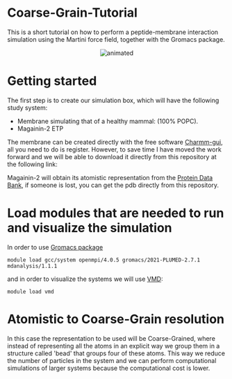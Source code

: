 # Coarse-Grain-Tutorial
This is a short tutorial on how to perform a peptide-membrane interaction simulation using the Martini force field, together with the Gromacs package.

<p align="center">
  <img src="https://user-images.githubusercontent.com/117435891/199940424-2ad7347e-bbcb-4425-bfc6-bb7a3fca7413.gif" alt="animated"  />
</p>

# Getting started
The first step is to create our simulation box, which will have the following study system:

- Membrane simulating that of a healthy mammal: (100% POPC).
- Magainin-2 ETP

The membrane can be created directly with the free software [Charmm-gui](https://www.charmm-gui.org/), all you need to do is register. However, to save time I have moved the work forward and we will be able to download it directly from this repository at the following link:

Magainin-2 will obtain its atomistic representation from the [Protein Data Bank](https://www.rcsb.org/structure/2MAG), if someone is lost, you can get the pdb directly from this repository.
# Load modules that are needed to run and visualize the simulation
In order to use [Gromacs package](https://www.gromacs.org/) 

```
module load gcc/system openmpi/4.0.5 gromacs/2021-PLUMED-2.7.1 mdanalysis/1.1.1
```
and in order to visualize the systems we will use [VMD](https://www.ks.uiuc.edu/Research/vmd/):

```
module load vmd
```
# Atomistic to Coarse-Grain resolution

In this case the representation to be used will be Coarse-Grained, where instead of representing all the atoms in an explicit way we group them in a structure called 'bead' that groups four of these atoms. This way we reduce the number of particles in the system and we can perform computational simulations of larger systems because the computational cost is lower.
